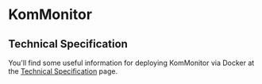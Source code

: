 # KomMonitor
## Technical Specification
You'll find some useful information for deploying KomMonitor via Docker at the [Technical Specification](https://kommonitor.github.io/technical-specs) page.
